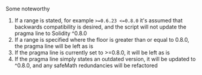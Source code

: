 Some noteworthy 
1. If a range is stated, for example `>=0.6.23 <=0.8.0` it's assumed that backwards compatibility is desired, and the script will not update the pragma line to Solidity ^0.8.0
2. If a range is specified where the floor is greater than or equal to 0.8.0, the pragma line will be left as is
3. If the pragma line is currently set to >=0.8.0, it will be left as is
4. If the pragma line simply states an outdated version, it will be updated to ^0.8.0, and any safeMath redundancies will be refactored
